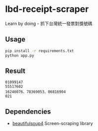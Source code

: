 # lbd-receipt-scraper

Learn by doing - 抓下台灣統一發票對獎號碼

## Usage

```bash
pip install -r requirements.txt
python app.py
```

## Result

```
01099147
55517602
16246076、78369053、06816904
021
```

## Dependencies

- [beautifulsoup4](http://www.crummy.com/software/BeautifulSoup/bs4/)
Screen-scraping library
